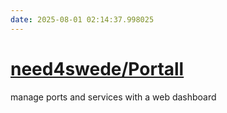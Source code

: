 ```yaml
---
date: 2025-08-01 02:14:37.998025
---
```


# [need4swede/Portall](https://github.com/need4swede/Portall)

manage ports and services with a web dashboard